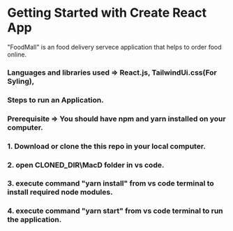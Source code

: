 # Getting Started with Create React App

"FoodMall" is an food delivery servece application that helps to order food online.

### Languages and libraries used => React.js, TailwindUi.css(For Syling),

### Steps to run an Application.

### Prerequisite => You should have npm and yarn installed on your computer.

### 1. Download or clone the this repo in your local computer.

### 2. open CLONED_DIR\MacD folder in vs code.

### 3. execute command "yarn install" from vs code terminal to install required node modules.

### 4. execute command "yarn start" from vs code terminal to run the application.
